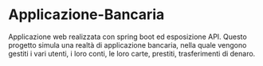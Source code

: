 # Applicazione-Bancaria
Applicazione web realizzata con spring boot ed esposizione API. Questo progetto simula una realtà di applicazione bancaria, nella quale vengono gestiti i vari utenti, i loro conti, le loro carte, prestiti, trasferimenti di denaro. 
